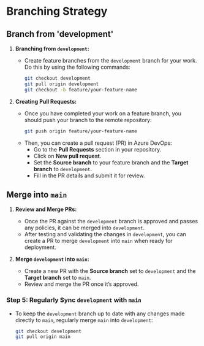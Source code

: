 Branching Strategy
========

## Branch from 'development'

1. **Branching from `development`:**
   - Create feature branches from the `development` branch for your work. Do this by using the following commands:
     ```bash
     git checkout development
     git pull origin development
     git checkout -b feature/your-feature-name
     ```

2. **Creating Pull Requests:**
   - Once you have completed your work on a feature branch, you should push your branch to the remote repository:
     ```bash
     git push origin feature/your-feature-name
     ```
   - Then, you can create a pull request (PR) in Azure DevOps:
     - Go to the **Pull Requests** section in your repository.
     - Click on **New pull request**.
     - Set the **Source branch** to your feature branch and the **Target branch** to `development`.
     - Fill in the PR details and submit it for review.

## Merge into `main`

1. **Review and Merge PRs:**
   - Once the PR against the `development` branch is approved and passes any policies, it can be merged into `development`.
   - After testing and validating the changes in `development`, you can create a PR to merge `development` into `main` when ready for deployment.

2. **Merge `development` into `main`:**
   - Create a new PR with the **Source branch** set to `development` and the **Target branch** set to `main`.
   - Review and merge the PR once it’s approved.

### Step 5: Regularly Sync `development` with `main`

- To keep the `development` branch up to date with any changes made directly to `main`, regularly merge `main` into `development`:
  ```bash
  git checkout development
  git pull origin main
  ```
